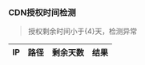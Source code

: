 ### <a name="cdnexpiretime">CDN授权时间检测</a>

> 授权剩余时间小于{4}天，检测异常

IP | 路径 | 剩余天数 | 结果
-----|-----|-----|-----
